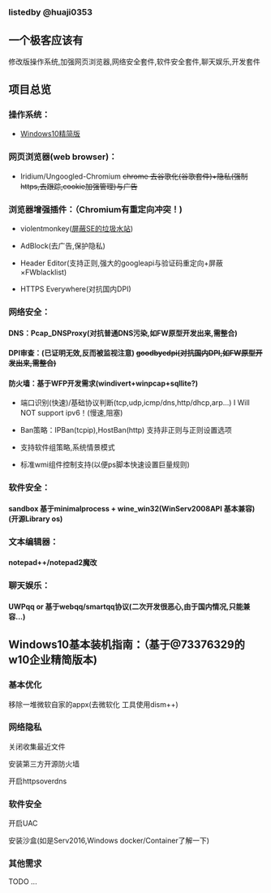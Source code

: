 ### listedby @huaji0353


## 一个极客应该有
修改版操作系统,加强网页浏览器,网络安全套件,软件安全套件,聊天娱乐,开发套件


## 项目总览
### 操作系统：

* [Windows10精简版](http://73376329.bokee.com/506177453.html)

### 网页浏览器(web browser)：

* Iridium/Ungoogled-Chromium ~~chrome 去谷歌化(谷歌套件)+隐私(强制https,去跟踪,cookie加强管理)与广告~~

### 浏览器增强插件：（Chromium有重定向冲突！)

* violentmonkey([屏蔽SE的垃圾水站](https://greasyfork.org/scripts/1682-google-hit-hider-by-domain-search-filter-block-sites))

* AdBlock(去广告,保护隐私)

* Header Editor(支持正则,强大的googleapi与验证码重定向+屏蔽×FWblacklist)

* HTTPS Everywhere(对抗国内DPI)

### 网络安全：

#### DNS：Pcap_DNSProxy(对抗普通DNS污染,如FW原型开发出来,需整合)

#### DPI审查：(已证明无效,反而被监视注意) ~~goodbyedpi(对抗国内DPI,如FW原型开发出来,需整合)~~

#### 防火墙：基于WFP开发需求(windivert+winpcap+sqllite?)
* 端口识别(快速)/基础协议判断(tcp,udp,icmp/dns,http/dhcp,arp...) I Will NOT support ipv6！(慢速,阻塞)

* Ban策略：IPBan(tcpip),HostBan(http) 支持非正则与正则设置选项

* 支持软件组策略,系统情景模式

* 标准wmi组件控制支持(以便ps脚本快速设置巨量规则)

### 软件安全：
#### sandbox 基于minimalprocess + wine_win32(WinServ2008API 基本兼容)(开源Library os)

### 文本编辑器：
#### notepad++/notepad2魔改

### 聊天娱乐：
#### UWPqq or 基于webqq/smartqq协议(二次开发很恶心,由于国内情况,只能兼容...)


## Windows10基本装机指南：（基于@73376329的w10企业精简版本)

### 基本优化
移除一堆微软自家的appx(去微软化 工具使用dism++)

### 网络隐私
关闭收集最近文件

安装第三方开源防火墙

开启httpsoverdns

### 软件安全
开启UAC

安装沙盒(如是Serv2016,Windows docker/Container了解一下)

### 其他需求
TODO ...
